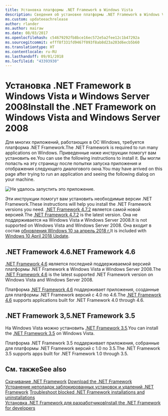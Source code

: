 ```yaml
---
title: Установка платформы .NET Framework в Windows Vista
description: Сведения об установке платформы .NET Framework в Windows Vista.
ms.custom: updateeachrelease
author: rlander
ms.author: mairaw
ms.date: 08/03/2017
ms.openlocfilehash: c54679292fb8bce16ec572e5a2fee12c1b47292a
ms.sourcegitcommit: efff8f331fd9467f093f8ab8d23a203d6ecb5b60
ms.translationtype: HT
ms.contentlocale: ru-RU
ms.lasthandoff: 09/01/2018
ms.locfileid: "43393930"
---
```

# <a name="install-the-net-framework-on-windows-vista-and-windows-server-2008"></a><span data-ttu-id="26775-103">Установка .NET Framework в Windows Vista и Windows Server 2008</span><span class="sxs-lookup"><span data-stu-id="26775-103">Install the .NET Framework on Windows Vista and Windows Server 2008</span></span>

<span data-ttu-id="26775-104">Для многих приложений, работающих в ОС Windows, требуется платформа .NET Framework.</span><span class="sxs-lookup"><span data-stu-id="26775-104">The .NET Framework is required to run many applications on Windows.</span></span> <span data-ttu-id="26775-105">Приведенные ниже инструкции помогут вам установить ее.</span><span class="sxs-lookup"><span data-stu-id="26775-105">You can use the following instructions to install it.</span></span> <span data-ttu-id="26775-106">Вы могли попасть на эту страницу после попытки запуска приложения и отображения следующего диалогового окна.</span><span class="sxs-lookup"><span data-stu-id="26775-106">You may have arrived on this page after trying to run an application and seeing the following dialog on your machine.</span></span>

![Не удалось запустить это приложение.](./media/this-application-could-not-be-started.png)

<span data-ttu-id="26775-108">Эти инструкции помогут вам установить необходимые версии .NET Framework.</span><span class="sxs-lookup"><span data-stu-id="26775-108">These instructions will help you install the .NET Framework versions you need.</span></span> <span data-ttu-id="26775-109">[.NET Framework 4.7.2](https://go.microsoft.com/fwlink/?LinkID=863255) является самой новой версией.</span><span class="sxs-lookup"><span data-stu-id="26775-109">The [.NET Framework 4.7.2](https://go.microsoft.com/fwlink/?LinkID=863255) is the latest version.</span></span> <span data-ttu-id="26775-110">Она не поддерживается на Windows Vista и Windows Server 2008.</span><span class="sxs-lookup"><span data-stu-id="26775-110">It is not supported on Windows Vista and Windows Server 2008.</span></span> <span data-ttu-id="26775-111">Она входит в состав [обновления Windows 10 за апрель 2018 г.](https://www.microsoft.com/software-download/windows10)</span><span class="sxs-lookup"><span data-stu-id="26775-111">It is included with [Windows 10 April 2018 Update](https://www.microsoft.com/software-download/windows10).</span></span>

## <a name="net-framework-46"></a><span data-ttu-id="26775-112">.NET Framework 4.6</span><span class="sxs-lookup"><span data-stu-id="26775-112">.NET Framework 4.6</span></span>

<span data-ttu-id="26775-113">[.NET Framework 4.6](https://www.microsoft.com/en-us/download/details.aspx?id=48130&e6b34bbe-475b-1abd-2c51-b5034bcdd6d2=True) является последней поддерживаемой версией платформы .NET Framework в Windows Vista и Windows Server 2008.</span><span class="sxs-lookup"><span data-stu-id="26775-113">The [.NET Framework 4.6](https://www.microsoft.com/en-us/download/details.aspx?id=48130&e6b34bbe-475b-1abd-2c51-b5034bcdd6d2=True) is the latest supported .NET Framework version on Windows Vista and Windows Server 2008.</span></span>

<span data-ttu-id="26775-114">Платформа [.NET Framework 4.6](https://www.microsoft.com/en-us/download/details.aspx?id=48130&e6b34bbe-475b-1abd-2c51-b5034bcdd6d2=True) поддерживает приложения, созданные для платформы .NET Framework версий с 4.0 по 4.6.</span><span class="sxs-lookup"><span data-stu-id="26775-114">The [.NET Framework 4.6](https://www.microsoft.com/en-us/download/details.aspx?id=48130&e6b34bbe-475b-1abd-2c51-b5034bcdd6d2=True) supports applications built for .NET Framework 4.0 through 4.6.</span></span>

## <a name="net-framework-35"></a><span data-ttu-id="26775-115">.NET Framework 3,5</span><span class="sxs-lookup"><span data-stu-id="26775-115">.NET Framework 3.5</span></span>

<span data-ttu-id="26775-116">На Windows Vista можно установить [.NET Framework 3.5](https://go.microsoft.com/fwlink/?LinkID=213834&dotnetdocs).</span><span class="sxs-lookup"><span data-stu-id="26775-116">You can install the [.NET Framework 3.5](https://go.microsoft.com/fwlink/?LinkID=213834&dotnetdocs) on Windows Vista.</span></span>

<span data-ttu-id="26775-117">Платформа .NET Framework 3.5 поддерживает приложения, собранные для платформы .NET Framework версий с 1.0 по 3.5.</span><span class="sxs-lookup"><span data-stu-id="26775-117">The .NET Framework 3.5 supports apps built for .NET Framework 1.0 through 3.5.</span></span>

## <a name="see-also"></a><span data-ttu-id="26775-118">См. также</span><span class="sxs-lookup"><span data-stu-id="26775-118">See also</span></span>

<span data-ttu-id="26775-119">[Скачивание .NET Framework](https://www.microsoft.com/net/download/framework?utm_source=ms-docs&utm_medium=referral) </span><span class="sxs-lookup"><span data-stu-id="26775-119">[Download the .NET Framework](https://www.microsoft.com/net/download/framework?utm_source=ms-docs&utm_medium=referral) </span></span>  
<span data-ttu-id="26775-120">[Устранение неполадок заблокированных установок и удалений .NET Framework](troubleshoot-blocked-installations-and-uninstallations.md) </span><span class="sxs-lookup"><span data-stu-id="26775-120">[Troubleshoot blocked .NET Framework installations and uninstallations](troubleshoot-blocked-installations-and-uninstallations.md) </span></span>  
[<span data-ttu-id="26775-121">Установка .NET Framework для разработчиков</span><span class="sxs-lookup"><span data-stu-id="26775-121">Install the .NET Framework for developers</span></span>](guide-for-developers.md)
